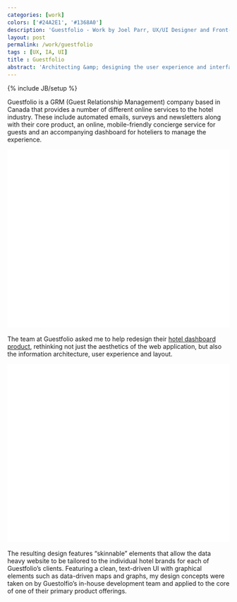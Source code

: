 ```yaml
---
categories: [work]
colors: ['#24A2E1', '#1368A0']
description: 'Guestfolio - Work by Joel Parr, UX/UI Designer and Front-end Developer in Austin, TX.'
layout: post
permalink: /work/guestfolio
tags : [UX, IA, UI]
title : Guestfolio
abstract: 'Architecting &amp; designing the user experience and interface of Guestfolio’s admin dashboard.'
---
```

{% include JB/setup %}

Guestfolio is a GRM (Guest Relationship Management) company based in Canada that provides a number of different online services to the hotel industry. These include automated emails, surveys and newsletters along with their core product, an online, mobile-friendly concierge service for guests and an accompanying dashboard for hoteliers to manage the experience.

<img alt="Screenshot of Guestolfio admin dashboard on large screen" class="ll" 
	src="/assets/img/work/ss-monitor-ph.png" data-src="/assets/img/work/guestfolio-ss-monitor.png" />

The team at Guestfolio asked me to help redesign their [hotel dashboard product](http://www.guestfolio.com/for-hotels/dashboard/), rethinking not just the aesthetics of the web application, but also the information architecture, user experience and layout. 

<img alt="Screenshot of Guestolfio admin dashboard on large screen" class="ll" 
	src="/assets/img/work/ss-monitor-ph.png" data-src="/assets/img/work/guestfolio-ss-monitor2.png" />

The resulting design features “skinnable” elements that allow the data heavy website to be tailored to the individual hotel brands for each of Guestfolio’s clients. Featuring a clean, text-driven UI with graphical elements such as data-driven maps and graphs, my design concepts were taken on by Guestolfio’s in-house development team and applied to the core of one of their primary product offerings.